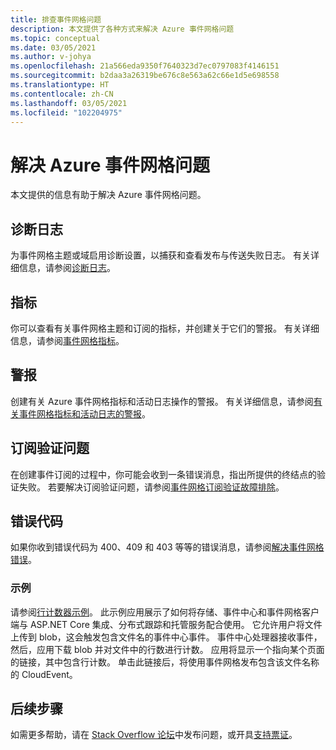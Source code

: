 ```yaml
---
title: 排查事件网格问题
description: 本文提供了各种方式来解决 Azure 事件网格问题
ms.topic: conceptual
ms.date: 03/05/2021
ms.author: v-johya
ms.openlocfilehash: 21a566eda9350f7640323d7ec0797083f4146151
ms.sourcegitcommit: b2daa3a26319be676c8e563a62c66e1d5e698558
ms.translationtype: HT
ms.contentlocale: zh-CN
ms.lasthandoff: 03/05/2021
ms.locfileid: "102204975"
---
```

# <a name="troubleshoot-azure-event-grid-issues"></a>解决 Azure 事件网格问题
本文提供的信息有助于解决 Azure 事件网格问题。 

## <a name="diagnostic-logs"></a>诊断日志
为事件网格主题或域启用诊断设置，以捕获和查看发布与传送失败日志。 有关详细信息，请参阅[诊断日志](enable-diagnostic-logs-topic.md)。

## <a name="metrics"></a>指标
你可以查看有关事件网格主题和订阅的指标，并创建关于它们的警报。 有关详细信息，请参阅[事件网格指标](monitor-event-delivery.md)。

## <a name="alerts"></a>警报
创建有关 Azure 事件网格指标和活动日志操作的警报。 有关详细信息，请参阅[有关事件网格指标和活动日志的警报](set-alerts.md)。

## <a name="subscription-validation-issues"></a>订阅验证问题
在创建事件订阅的过程中，你可能会收到一条错误消息，指出所提供的终结点的验证失败。 若要解决订阅验证问题，请参阅[事件网格订阅验证故障排除](troubleshoot-subscription-validation.md)。 

## <a name="error-codes"></a>错误代码
如果你收到错误代码为 400、409 和 403 等等的错误消息，请参阅[解决事件网格错误](troubleshoot-errors.md)。 

### <a name="sample"></a>示例
请参阅[行计数器示例](https://docs.microsoft.com/samples/azure/azure-sdk-for-net/line-counter/)。 此示例应用展示了如何将存储、事件中心和事件网格客户端与 ASP.NET Core 集成、分布式跟踪和托管服务配合使用。 它允许用户将文件上传到 blob，这会触发包含文件名的事件中心事件。 事件中心处理器接收事件，然后，应用下载 blob 并对文件中的行数进行计数。 应用将显示一个指向某个页面的链接，其中包含行计数。 单击此链接后，将使用事件网格发布包含该文件名称的 CloudEvent。

## <a name="next-steps"></a>后续步骤
如需更多帮助，请在 [Stack Overflow 论坛](https://stackoverflow.com/questions/tagged/azure-eventgrid)中发布问题，或开具[支持票证](https://www.azure.cn/support/contact/)。 

